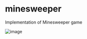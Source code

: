# minesweeper
Implementation of Minesweeper game

![image](https://github.com/user-attachments/assets/83acab29-2632-4c68-a99f-ee4e77c3f0f1)
